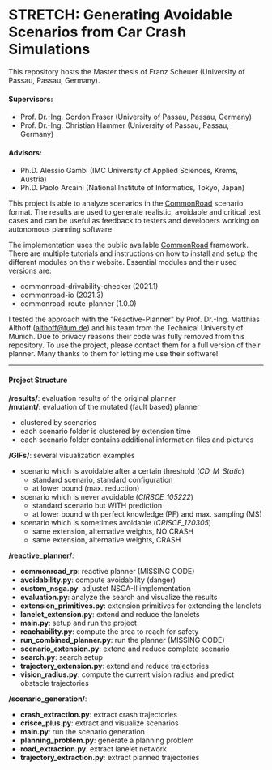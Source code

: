 # STRETCH: Generating Avoidable Scenarios from Car Crash Simulations

This repository hosts the Master thesis of Franz Scheuer (University of Passau, Passau, Germany).

#### Supervisors: 
- Prof. Dr.-Ing. Gordon Fraser (University of Passau, Passau, Germany)
- Prof. Dr.-Ing. Christian Hammer (University of Passau, Passau, Germany)

#### Advisors: 
- Ph.D. Alessio Gambi (IMC University of Applied Sciences, Krems, Austria)
- Ph.D. Paolo Arcaini (National Institute of Informatics, Tokyo, Japan)

This project is able to analyze scenarios in the [CommonRoad](https://commonroad.in.tum.de/) scenario format. The results are used to generate realistic, avoidable and critical test cases and can be useful as feedback to testers and developers working on autonomous planning software.

The implementation uses the public available [CommonRoad](https://commonroad.in.tum.de/) framework. There are multiple tutorials and instructions on how to install and setup the different modules on their website. Essential modules and their used versions are:
- commonroad-drivability-checker  (2021.1)
- commonroad-io  (2021.3)
- commonroad-route-planner  (1.0.0)

I tested the approach with the "Reactive-Planner" by Prof. Dr.-Ing. Matthias Althoff (althoff@tum.de) and his team from the Technical University of Munich. Due to privacy reasons their code was fully removed from this repository. To use the project, please contact them for a full version of their planner. 
Many thanks to them for letting me use their software!

---
#### Project Structure

**/results/**: evaluation results of the original planner\
**/mutant/**: evaluation of the mutated (fault based) planner

- clustered by  scenarios
- each scenario folder is clustered by extension time
- each scenario folder contains additional information files and pictures

**/GIFs/**: several visualization examples

- scenario which is avoidable after a certain threshold (*CD_M_Static*)
	- standard scenario, standard configuration
	- at lower bound (max. reduction)
- scenario which is never avoidable (*CIRSCE_105222*)
	- standard scenario but WITH prediction
	- at lower bound with perfect knowledge (PF) and max. sampling (MS)
- scenario which is sometimes avoidable (*CRISCE_120305*)
	- same extension, alternative weights, NO CRASH
	- same extension, alternative weights, CRASH

**/reactive_planner/**:

- **commonroad_rp**: reactive planner (MISSING CODE)
- **avoidability.py**: compute avoidability (danger)
- **custom_nsga.py**: adjustet NSGA-II implementation
- **evaluation.py**: analyze the search and visualize the results
- **extension_primitives.py**: extension primitives for extending the lanelets
- **lanelet_extension.py**: extend and reduce the lanelets
- **main.py**: setup and run the project
- **reachability.py**: compute the area to reach for safety
- **run_combined_planner.py**: run the planner (MISSING CODE)
- **scenario_extension.py**: extend and reduce  complete scenario
- **search.py**: search setup
- **trajectory_extension.py**: extend and reduce  trajectories
- **vision_radius.py**: compute the current vision radius and predict obstacle trajectories

**/scenario_generation/**:

- **crash_extraction.py**: extract crash trajectories
- **crisce_plus.py**: extract and visualize scenarios
- **main.py**: run the scenario generation
- **planning_problem.py**: generate a planning problem
- **road_extraction.py**: extract lanelet network
- **trajectory_extraction.py**: extract planned trajectories
